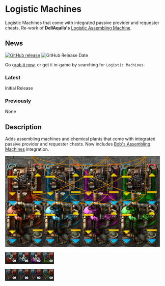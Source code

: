 # Logistic Machines

Logistic Machines that come with integrated passive provider and requester chests.  Re-work of **DellAquila's** [Logistic Assembling Machine][dellaguila-mod-portal-entry].

## News

[![GitHub release][badge-latest-release]][github-latest-release]
![GitHub Release Date][badge-release-date]

Go [grab it now][logistic-machines-mod-portal-entry], or get it in-game by searching for `Logistic Machines`.

### Latest

Initial Release

### Previously

None

## Description

Adds assembling machines and chemical plants that come with integrated passive provider and requester chests.  Now includes [Bob's Assembling Machines][bob-mod-portal-entry] integration.

![Entities][hero-image-1]

![Recipe Icons 1][hero-image-2]

![Recipe Icons 2][hero-image-3]

  [hero-image-1]: https://raw.githubusercontent.com/JDOGG88/Logistic-Machines/master/hero-image-1.jpg
  [hero-image-2]: https://raw.githubusercontent.com/JDOGG88/Logistic-Machines/master/hero-image-2.jpg
  [hero-image-3]: https://raw.githubusercontent.com/JDOGG88/Logistic-Machines/master/hero-image-3.jpg

  [badge-latest-release]: https://img.shields.io/github/release/JDOGG88/Logistic-Machines.svg?label=current+version
  [badge-release-date]: https://img.shields.io/github/release-date/JDOGG88/Logistic-Machines.svg?label=released

  [github-latest-release]: https://github.com/JDOGG88/Logistic-Machines/releases/latest
  [issue-tracker]: https://github.com/JDOGG88/Logistic-Machines/issues
  [dellaguila-mod-portal-entry]: https://mods.factorio.com/mod/LogisticAssemblingMachine
  [bob-mod-portal-entry]: https://mods.factorio.com/mod/bobassembly
  [logistic-machines-mod-portal-entry]: https://mods.factorio.com/mod/Logistic-Machines
